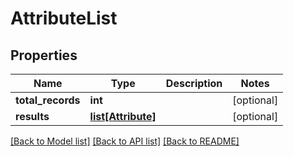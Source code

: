 # AttributeList

## Properties
Name | Type | Description | Notes
------------ | ------------- | ------------- | -------------
**total_records** | **int** |  | [optional] 
**results** | [**list[Attribute]**](Attribute.md) |  | [optional] 

[[Back to Model list]](../README.md#documentation-for-models) [[Back to API list]](../README.md#documentation-for-api-endpoints) [[Back to README]](../README.md)



